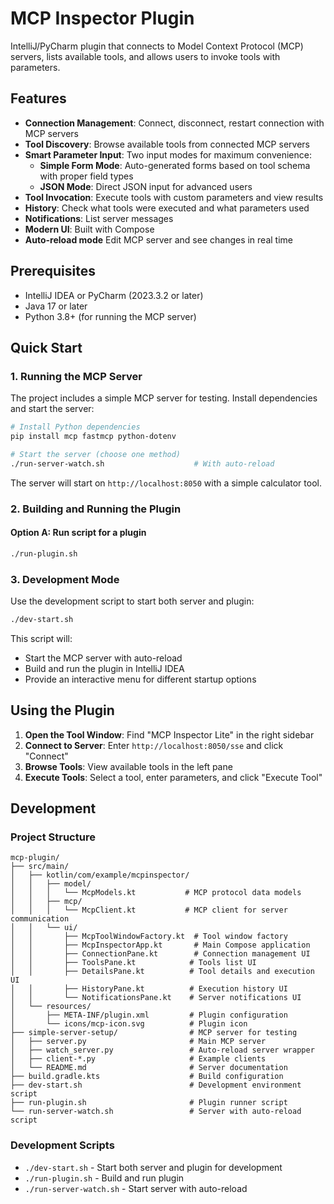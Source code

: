 # MCP Inspector Plugin

IntelliJ/PyCharm plugin that connects to Model Context Protocol (MCP) servers, lists available tools, and allows users to invoke tools with parameters.

## Features

- **Connection Management**: Connect, disconnect, restart connection with MCP servers
- **Tool Discovery**: Browse available tools from connected MCP servers
- **Smart Parameter Input**: Two input modes for maximum convenience:
  - **Simple Form Mode**: Auto-generated forms based on tool schema with proper field types 
  - **JSON Mode**: Direct JSON input for advanced users
- **Tool Invocation**: Execute tools with custom parameters and view results
- **History**: Check what tools were executed and what parameters used 
- **Notifications**: List server messages
- **Modern UI**: Built with Compose
- **Auto-reload mode** Edit MCP server and see changes in real time

## Prerequisites

- IntelliJ IDEA or PyCharm (2023.3.2 or later)
- Java 17 or later
- Python 3.8+ (for running the MCP server)

## Quick Start

### 1. Running the MCP Server

The project includes a simple MCP server for testing. Install dependencies and start the server:

```bash
# Install Python dependencies
pip install mcp fastmcp python-dotenv

# Start the server (choose one method)
./run-server-watch.sh                    # With auto-reload
```

The server will start on `http://localhost:8050` with a simple calculator tool.

### 2. Building and Running the Plugin

#### Option A: Run script for a plugin

```bash
./run-plugin.sh
```

### 3. Development Mode 

Use the development script to start both server and plugin:

```bash
./dev-start.sh
```

This script will:
- Start the MCP server with auto-reload
- Build and run the plugin in IntelliJ IDEA
- Provide an interactive menu for different startup options

## Using the Plugin

1. **Open the Tool Window**: Find "MCP Inspector Lite" in the right sidebar
2. **Connect to Server**: Enter `http://localhost:8050/sse` and click "Connect"
3. **Browse Tools**: View available tools in the left pane
4. **Execute Tools**: Select a tool, enter parameters, and click "Execute Tool"

## Development

### Project Structure

```
mcp-plugin/
├── src/main/
│   ├── kotlin/com/example/mcpinspector/
│   │   ├── model/
│   │   │   └── McpModels.kt           # MCP protocol data models
│   │   ├── mcp/
│   │   │   └── McpClient.kt           # MCP client for server communication
│   │   └── ui/
│   │       ├── McpToolWindowFactory.kt  # Tool window factory
│   │       ├── McpInspectorApp.kt       # Main Compose application
│   │       ├── ConnectionPane.kt        # Connection management UI
│   │       ├── ToolsPane.kt            # Tools list UI
│   │       ├── DetailsPane.kt          # Tool details and execution UI
│   │       ├── HistoryPane.kt          # Execution history UI
│   │       └── NotificationsPane.kt    # Server notifications UI
│   └── resources/
│       ├── META-INF/plugin.xml         # Plugin configuration
│       └── icons/mcp-icon.svg          # Plugin icon
├── simple-server-setup/                # MCP server for testing
│   ├── server.py                       # Main MCP server
│   ├── watch_server.py                 # Auto-reload server wrapper
│   ├── client-*.py                     # Example clients
│   └── README.md                       # Server documentation
├── build.gradle.kts                    # Build configuration
├── dev-start.sh                        # Development environment script
├── run-plugin.sh                       # Plugin runner script
└── run-server-watch.sh                 # Server with auto-reload script
```

### Development Scripts

- `./dev-start.sh` - Start both server and plugin for development
- `./run-plugin.sh` - Build and run plugin 
- `./run-server-watch.sh` - Start server with auto-reload
